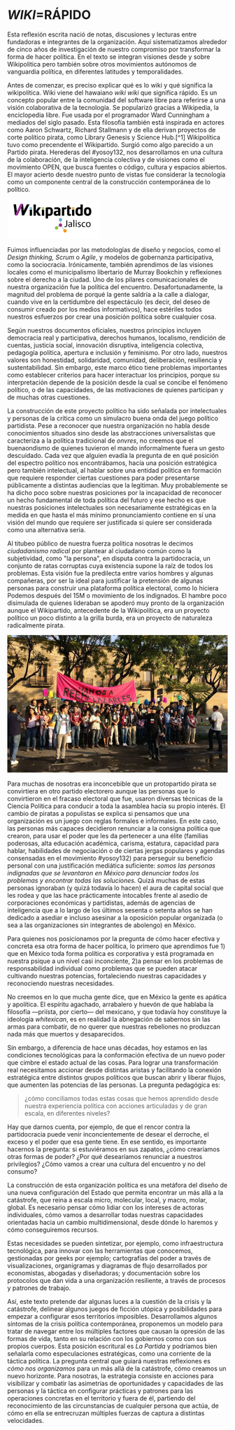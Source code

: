 # *WIKI*=RÁPIDO

Esta reflexión escrita nació de notas, discusiones y lecturas entre fundadoras e integrantes de la organización. Aquí sistematizamos alrededor de cinco años de investigación de nuestro compromiso por transformar la forma de hacer política. En el texto se integran visiones desde y sobre Wikipolítica pero también sobre otros movimientos autónomos de vanguardia política, en diferentes latitudes y temporalidades.

Antes de comenzar, es preciso explicar qué es lo wiki y qué significa la wikipolítica. Wiki viene del hawaiano *wiki wiki* que significa rápido. Es un concepto popular entre la comunidad del software libre para referirse a una visión colaborativa de la tecnología. Se popularizó gracias a Wikipedia, la enciclopedia libre. Fue usada por el programador Ward Cunningham a mediados del siglo pasado. Esta filosofía también está inspirada en actores como Aaron Schwartz, Richard Stallmann y de ella derivan proyectos de corte político pirata, como Library Genesis y Science Hub.[^1] Wikipolítica tuvo como precendente el Wikipartido. Surgió como algo parecido a un Partido pirata. Herederas del #yosoy132, nos desarrollamos en una cultura de la colaboración, de la inteligencia colectiva y de visiones como el movimiento OPEN, que busca fuentes o código, cultura y espacios abiertos. El mayor acierto desde nuestro punto de vistas fue considerar la tecnología como un componente central de la construcción contemporánea de lo político.

![Logo del Wikipartido en Jalisco](../images/wikipartido.png)

Fuimos influenciadas por las metodologías de diseño y negocios, como el *Design thinking, Scrum* o *Agile*, y modelos de gobernanza participativa, como la sociocracia. Irónicamente, también aprendimos de las visiones locales como el municipalismo libertario de Murray Bookchin y reflexiones sobre el derecho a la ciudad. Uno de los pilares comunicacionales de nuestra organización fue la política del encuentro. Desafortunadamente, la magnitud del problema de porqué la gente saldría a la calle a dialogar, cuando vive en la certidumbre del espectáculo (es decir, del deseo de consumir creado por los medios informativos), hace estériles todos nuestros esfuerzos por crear una posición política sobre cualquier cosa.

Según nuestros documentos oficiales, nuestros principios incluyen democracia real y participativa, derechos humanos, localismo, rendición de cuentas, justicia social, innovación disruptiva, inteligencia colectiva, pedagogía política, apertura e inclusión y feminismo. Por otro lado, nuestros valores son honestidad, solidaridad, comunidad, deliberación, resiliencia y sustentabilidad. Sin embargo, este marco ético tiene problemas importantes como establecer criterios para hacer interactuar los principios, porque su interpretación depende de la posición desde la cual se concibe el fenómeno político, o de las capacidades, de las motivaciones de quienes participan y de muchas otras cuestiones.

La construcción de este proyecto político ha sido señalada por intelectuales y personas de la crítica como un simulacro buena onda del juego político partidista. Pese a reconocer que nuestra organización no habla desde conocimientos situados sino desde las abstracciones universalistas que caracteriza a la política tradicional de *onvres*, no creemos que el buenaondismo de quienes tuvieron el mando informalmente fuera un gesto descuidado. Cada vez que alguien evadía la pregunta de en qué posición del espectro político nos encontrábamos, hacía una posición estratégica pero también intelectual, al hablar sobre una entidad política en formación que requiere responder ciertas cuestiones para poder presentarse públicamente a distintas audiencias que la legitiman. Muy probablemente se ha dicho poco sobre nuestras posiciones por la incapacidad de reconocer un hecho fundamental de toda política del futuro y ese hecho es que nuestras posiciones intelectuales son necesariamente estratégicas en la medida en que hasta el más mínimo pronunciamiento contiene en sí una visión del mundo que requiere ser justificada si quiere ser considerada como una alternativa seria.

Al titubeo público de nuestra fuerza política nosotras le decimos *ciudadanismo radical* por plantear al ciudadano común como la subjetividad, como "la persona", en disputa contra la partidocracia, un conjunto de ratas corruptas cuya existencia supone la raíz de todos los problemas. Esta visión fue la predilecta entre varios hombres y algunas compañeras, por ser la ideal para justificar la pretensión de algunas personas para construir una plataforma política electoral, como lo hiciera Podemos después del 15M o movimiento de los indignados. El hambre poco disimulada de quienes lideraban se apoderó muy pronto de la organización aunque el Wikipartido, antecedente de la Wikipolítica, era un proyecto político un poco distinto a la grilla burda, era un proyecto de naturaleza radicalmente pirata.

![¡Vamos a reemplazarles!](../images/reemplazarles.jpg)

Para muchas de nosotras era inconcebible que un protopartido pirata se convirtiera en otro partido electorero aunque las personas que lo convirtieron en el fracaso electoral que fue, usaron diversas técnicas de la Ciencia Política para conducir a toda la asamblea hacia su propio interés. El cambio de piratas a populistas se explica si pensamos que una organización es un juego con reglas formales e informales. En este caso, las personas más capaces decidieron renunciar a la consigna política que crearon, para usar el poder que les da pertenecer a una élite (familias poderosas, alta educación académica, carisma, estatura, capacidad para hablar, habilidades de negociación o de ciertas jergas populares y agendas consensadas en el movimiento #yosoy132) para perseguir su beneficio personal con una justificación mediática suficiente: *somos las personas indignadas que se levantaron en México para denunciar todos los problemas y encontrar todas las soluciones.* Quizá muchas de estas personas ignoraban (y quizá todavía lo hacen) el aura de capital social que les rodea y que las hace prácticamente intocables frente al asedio de corporaciones económicas y partidistas, además de agencias de inteligencia que a lo largo de los últimos sesenta o setenta años se han dedicado a asediar e incluso asesinar a la oposición popular organizada (o sea a las organizaciones sin integrantes de abolengo) en México.

Para quienes nos posicionamos por la pregunta de cómo hacer efectiva y concreta esa otra forma de hacer política, lo primero que aprendimos fue 1) que en México toda forma política es corporativa y está programada en nuestra psique a un nivel casi inconciente, 2)a pensar en los problemas de responsabilidad individual como problemas que se pueden atacar cultivando nuestras potencias, fortaleciendo nuestras capacidades y reconociendo nuestras necesidades.

No creemos en lo que mucha gente dice, que en México la gente es apática y apolítica. El espíritu agachado, arrabalero y huevón de que hablaba la filosofía —priísta, por cierto— del mexicano, y que todavía hoy constituye la ideología *whitexican*, es en realidad la abnegación de sabernos sin las armas para combatir, de no querer que nuestras rebeliones no produzcan nada más que muertos y desaparecidos.

Sin embargo, a diferencia de hace unas décadas, hoy estamos en las condiciones tecnológicas para la conformación efectiva de un nuevo poder que cimbre el estado actual de las cosas. Para lograr una transformación real necesitamos accionar desde distintas aristas y facilitando la conexión estratégica entre distintos grupos políticos que buscan abrir y liberar flujos, que aumenten las potencias de las personas. La pregunta pedagógica es:

> ¿cómo conciliamos todas estas cosas que hemos aprendido desde nuestra experiencia política con acciones articuladas y de gran escala, en diferentes niveles?
 
Hay que darnos cuenta, por ejemplo, de que el rencor contra la partidocracia puede venir inconcientemente de desear el derroche, el exceso y el poder que esa gente tiene. En ese sentido, es importante hacernos la pregunta: si estuviéramos en sus zapatos, ¿cómo crearíamos otras formas de poder? ¿Por qué desearíamos renunciar a nuestros privilegios? ¿Cómo vamos a crear una cultura del encuentro y no del consumo?

La construcción de esta organización política es una metáfora del diseño de una nueva configuración del Estado que permita encontrar un más allá a la catástrofe, que reina a escala micro, molecular, local, y macro, molar, global. Es necesario pensar cómo lidiar con los intereses de actoras individuales, cómo vamos a desarrollar todas nuestras capacidades orientadas hacia un cambio multidimensional, desde dónde lo haremos y cómo conseguiremos recursos.

Estas necesidades se pueden sintetizar, por ejemplo, como infraestructura tecnológica, para innovar con las herramientas que conocemos, gestionadas por geeks por ejemplo; cartografías del poder a través de visualizaciones, organigramas y diagramas de flujo desarrollados por economistas, abogadas y diseñadoras; y documentación sobre los protocolos que dan vida a una organización resiliente, a través de procesos y patrones de trabajo.

Así, este texto pretende dar algunas luces a la cuestión de la crisis y la catástrofe, delinear algunos juegos de ficción utópica y posibilidades para empezar a configurar esos territorios imposibles. Desarrollamos algunos síntomas de la crisis política contemporánea, proponemos un modelo para tratar de navegar entre los múltiples factores que causan la opresión de las formas de vida, tanto en su relación con los gobiernos como con sus propios cuerpos. Esta posición escritural es *La Partida* y podríamos bien señalarla como especulaciones estratégicas, como una corriente de la táctica política. La pregunta central que guiará nuestras reflexiones es *cómo nos organizamos* para un más allá de la catástrofe, cómo creamos un nuevo horizonte. Para nosotras, la estrategia consiste en acciones para visibilizar y combatir las asimetrías de oportunidades y capacidades de las personas y la táctica en configurar prácticas y patrones para las operaciones concretas en el territorio y fuera de él, partiendo del reconocimiento de las circunstancias de cualquier persona que actúa, de cómo en ella se entrecruzan múltiples fuerzas de captura a distintas velocidades.